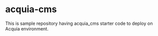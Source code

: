# acquia-cms
This is sample repository having acquia_cms starter code to deploy on Acquia environment.
